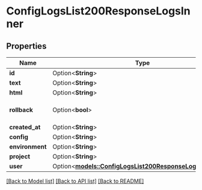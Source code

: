 # ConfigLogsList200ResponseLogsInner

## Properties

Name | Type | Description | Notes
------------ | ------------- | ------------- | -------------
**id** | Option<**String**> |  | [optional]
**text** | Option<**String**> |  | [optional]
**html** | Option<**String**> |  | [optional]
**rollback** | Option<**bool**> |  | [optional][default to true]
**created_at** | Option<**String**> |  | [optional]
**config** | Option<**String**> |  | [optional]
**environment** | Option<**String**> |  | [optional]
**project** | Option<**String**> |  | [optional]
**user** | Option<[**models::ConfigLogsList200ResponseLogsInnerUser**](config_logs_list_200_response_logs_inner_user.md)> |  | [optional]

[[Back to Model list]](../README.md#documentation-for-models) [[Back to API list]](../README.md#documentation-for-api-endpoints) [[Back to README]](../README.md)


